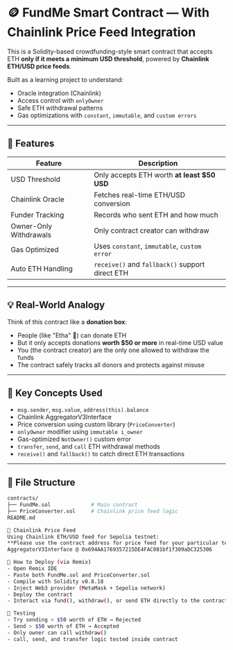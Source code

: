 # 🪙 FundMe Smart Contract — With Chainlink Price Feed Integration

This is a Solidity-based crowdfunding-style smart contract that accepts ETH **only if it meets a minimum USD threshold**, powered by **Chainlink ETH/USD price feeds**.

Built as a learning project to understand:
- Oracle integration (Chainlink)
- Access control with `onlyOwner`
- Safe ETH withdrawal patterns
- Gas optimizations with `constant`, `immutable`, and `custom errors`

---

## 📌 Features

| Feature                       | Description                                       |
|-------------------------------|---------------------------------------------------|
| USD Threshold                 | Only accepts ETH worth **at least $50 USD**       |      
| Chainlink Oracle              | Fetches real-time ETH/USD conversion              |
| Funder Tracking               | Records who sent ETH and how much                 |
| Owner-Only Withdrawals        | Only contract creator can withdraw                |
| Gas Optimized                 | Uses `constant`, `immutable`, `custom error`      |
| Auto ETH Handling             | `receive()` and `fallback()` support direct ETH   |

---

## 💡 Real-World Analogy

Think of this contract like a **donation box**:

- People (like "Etha" 🧍) can donate ETH
- But it only accepts donations **worth $50 or more** in real-time USD value
- You (the contract creator) are the only one allowed to withdraw the funds
- The contract safely tracks all donors and protects against misuse

---

## 🧠 Key Concepts Used

- `msg.sender`, `msg.value`, `address(this).balance`
- Chainlink AggregatorV3Interface
- Price conversion using custom library (`PriceConverter`)
- `onlyOwner` modifier using `immutable i_owner`
- Gas-optimized `NotOwner()` custom error
- `transfer`, `send`, and `call` ETH withdrawal methods
- `receive()` and `fallback()` to catch direct ETH transactions

---

## 📂 File Structure

```bash
contracts/
├── FundMe.sol             # Main contract
├── PriceConverter.sol     # Chainlink price feed logic
README.md

🔗 Chainlink Price Feed
Using Chainlink ETH/USD feed for Sepolia testnet:
**Please use the contract address for price feed for your particular testnet by refering this website: https://docs.chain.link/data-feeds/price-feeds/addresses/**
AggregatorV3Interface @ 0x694AA1769357215DE4FAC081bf1f309aDC325306

🔧 How to Deploy (via Remix)
- Open Remix IDE
- Paste both FundMe.sol and PriceConverter.sol
- Compile with Solidity v0.8.18
- Inject Web3 provider (MetaMask + Sepolia network)
- Deploy the contract
- Interact via fund(), withdraw(), or send ETH directly to the contract

🧪 Testing
- Try sending < $50 worth of ETH → Rejected
- Send > $50 worth of ETH → Accepted
- Only owner can call withdraw()
- call, send, and transfer logic tested inside contract

